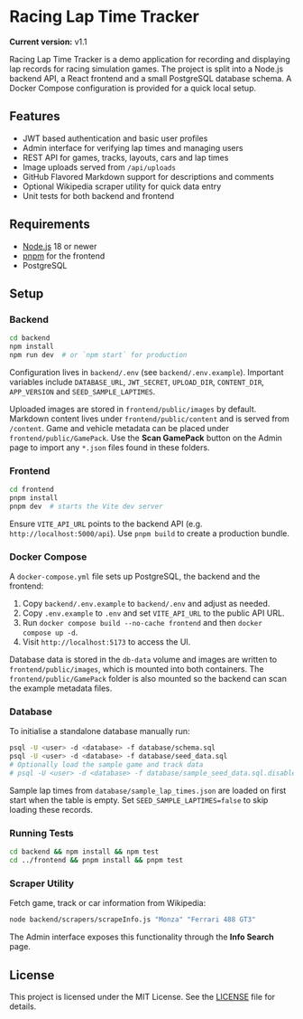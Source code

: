 # Racing Lap Time Tracker

**Current version:** v1.1

Racing Lap Time Tracker is a demo application for recording and displaying lap
records for racing simulation games. The project is split into a Node.js backend
API, a React frontend and a small PostgreSQL database schema. A Docker Compose
configuration is provided for a quick local setup.

## Features

- JWT based authentication and basic user profiles
- Admin interface for verifying lap times and managing users
- REST API for games, tracks, layouts, cars and lap times
- Image uploads served from `/api/uploads`
- GitHub Flavored Markdown support for descriptions and comments
- Optional Wikipedia scraper utility for quick data entry
- Unit tests for both backend and frontend

## Requirements

- [Node.js](https://nodejs.org/) 18 or newer
- [pnpm](https://pnpm.io/) for the frontend
- PostgreSQL

## Setup

### Backend

```bash
cd backend
npm install
npm run dev  # or `npm start` for production
```

Configuration lives in `backend/.env` (see `backend/.env.example`). Important
variables include `DATABASE_URL`, `JWT_SECRET`, `UPLOAD_DIR`, `CONTENT_DIR`,
`APP_VERSION` and `SEED_SAMPLE_LAPTIMES`.

Uploaded images are stored in `frontend/public/images` by default. Markdown
content lives under `frontend/public/content` and is served from `/content`.
Game and vehicle metadata can be placed under `frontend/public/GamePack`. Use
the **Scan GamePack** button on the Admin page to import any `*.json` files
found in these folders.

### Frontend

```bash
cd frontend
pnpm install
pnpm dev  # starts the Vite dev server
```

Ensure `VITE_API_URL` points to the backend API (e.g. `http://localhost:5000/api`).
Use `pnpm build` to create a production bundle.

### Docker Compose

A `docker-compose.yml` file sets up PostgreSQL, the backend and the frontend:

1. Copy `backend/.env.example` to `backend/.env` and adjust as needed.
2. Copy `.env.example` to `.env` and set `VITE_API_URL` to the public API URL.
3. Run `docker compose build --no-cache frontend` and then `docker compose up -d`.
4. Visit `http://localhost:5173` to access the UI.

Database data is stored in the `db-data` volume and images are written to
`frontend/public/images`, which is mounted into both containers. The
`frontend/public/GamePack` folder is also mounted so the backend can scan the
example metadata files.

### Database

To initialise a standalone database manually run:

```bash
psql -U <user> -d <database> -f database/schema.sql
psql -U <user> -d <database> -f database/seed_data.sql
# Optionally load the sample game and track data
# psql -U <user> -d <database> -f database/sample_seed_data.sql.disabled
```

Sample lap times from `database/sample_lap_times.json` are loaded on first start
when the table is empty. Set `SEED_SAMPLE_LAPTIMES=false` to skip loading these records.

### Running Tests

```bash
cd backend && npm install && npm test
cd ../frontend && pnpm install && pnpm test
```

### Scraper Utility

Fetch game, track or car information from Wikipedia:

```bash
node backend/scrapers/scrapeInfo.js "Monza" "Ferrari 488 GT3"
```

The Admin interface exposes this functionality through the **Info Search** page.

## License

This project is licensed under the MIT License. See the [LICENSE](LICENSE) file
for details.
